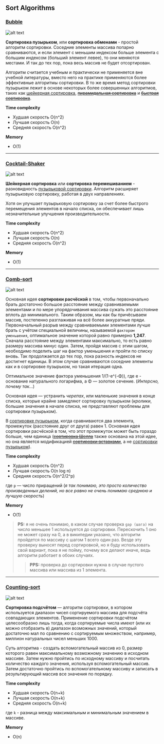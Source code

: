 ## Sort Algorithms

[<h3 id="bubble">Bubble</h3>](./bubble_sort.rs)

![alt text][bubble-image]

**Сортировка пузырьком**, или **сортировка обменами** - простой алгоритм сортировки. Соседние элементы массива попарно сравниваются, и если элемент с меньшим индексом больше элемента с большим индексом (больший элемент левее), то они меняются местами. И так до тех пор, пока весь массив не будет отсортирован.

Алгоритм считается учебным и практически не применяется вне учебной литературы, вместо него на практике применяются более эффективные алгоритмы сортировки. В то же время метод сортировки пузырьком лежит в основе некоторых более совершенных алгоритмов, таких как [шейкерная сортировка](#cocktail_shaker), ~~[пирамидальная сортировка]()~~ и ~~[быстрая сортировка]()~~.

__Time complexity__
* Худшая скорость O(n^2)
* Лучшая скорость O(n)
* Средняя скорость O(n^2)

__Memory__
* O(1)

* * *

[<h3 id="cocktail_shaker">Cocktail-Shaker</h3>](./cocktail_shaker_sort.rs)

![alt text][cocktail_shaker_image]

**Шейкерная сортировка** или **сортировка перемешиванием** - разновидность [пузырьковой сортировки](#bubble). Алгоритм расширяет пузырьковую сортировку, работая в двух направлениях.

Хотя он улучшает пузырьковую сортировку за счет более быстрого перемещения элементов в начало списка, он обеспечивает лишь незначительные улучшения производительности.

__Time complexity__
* Худшая скорость O(n^2)
* Лучшая скорость O(n)
* Средняя скорость O(n^2)

__Memory__
* O(1)

* * *

[<h3 id="comb-sort">Comb-sort</h3>](./comb_sort.rs)

![alt text][comb_image]

Основная идея **сортировки расчёской** в том, чтобы первоначально брать достаточно большое расстояние между сравниваемыми элементами и по мере упорядочивания массива сужать это расстояние вплоть до минимального. Таким образом, мы как бы причёсываем массив, постепенно разглаживая на всё более аккуратные пряди. Первоначальный разрыв между сравниваемыми элементами лучше брать с учётом специальной величины, называемой `фактором уменьшения`, оптимальное значение которой равно примерно **1,247**. Сначала расстояние между элементами максимально, то есть равно размеру массива минус один. Затем, пройдя массив с этим шагом, необходимо поделить шаг на фактор уменьшения и пройти по списку вновь. Так продолжается до тех пор, пока разность индексов не достигнет единицы. В этом случае сравниваются соседние элементы как и в сортировке пузырьком, но такая итерация одна.

Оптимальное значение фактора уменьшения 1/(1-e^(-Φ)), где e - основание натурального логарифма, а Φ — золотое сечение. (_Интерсно, почему так..._)

Основная идея — устранить _черепах_, или маленькие значения в конце списка, которые крайне замедляют сортировку пузырьком (_кролики_, большие значения в начале списка, не представляют проблемы для сортировки пузырьком).

В [сортировке пузырьком](#bubble), когда сравниваются два элемента, промежуток (расстояние друг от друга) равен 1. Основная идея сортировки расчёской в том, что этот промежуток может быть гораздо больше, чем единица (~~[сортировка Шелла]()~~ также основана на этой идее, но она является модификацией ~~[сортировки вставками]()~~, а не [сортировки пузырьком](#bubble)).

__Time complexity__
* Худшая скорость O(n^2)
* Лучшая скорость O(n log n)
* Средняя скорость O(n^2/2^p)

где `p` — число приращений (_я так понимаю, это просто количество произведенных делений, но все равно не очень понимаю среднюю и лучшую скорость_)

__Memory__
* O(1)

> **PS:** я не очень понимаю, в каком случае проверка `gap (шага)` на число меньшее 1 используется до сортировки. Перескочить 1 оно не может сразу на 0, а в википедии указано, что алгоритм пройдется по массиву с шагом 1 всего один раз. Везде эту проверку выносят перед сортировкой, но я буду использовать свой вариант, пока я не пойму, почему все делают иначе, ведь алгоритм работает в обоих случаях.
>> **PPS:** проверка до сортировки нужна в случае пустого массива или массива из 1 элемента.


* * *

[<h3 id="counting-sort">Counting-sort</h3>](./counting_sort.rs)

![alt text][counting_image]

**Сортировка подсчётом** — алгоритм сортировки, в котором используется диапазон чисел сортируемого массива для подсчёта совпадающих элементов. Применение сортировки подсчётом целесообразно лишь тогда, когда сортируемые числа имеют (или их можно отобразить в) диапазон возможных значений, который достаточно мал по сравнению с сортируемым множеством, например, миллион натуральных чисел меньших 1000.

Суть алгоритма - создать вспомогательный массив из 0, размер которого равен максимальному возможному значению в исходном массиве. Затем нужно пройтись по исходному массиву и посчитать количество каждого значения, используя вспомогательный массив. Затем достаточно пройтись по вспомогательному массиву и записать в результирующий массив все значения по порядку.

__Time complexity__
* Худшая скорость O(n+k)
* Лучшая скорость O(n+k)
* Средняя скорость O(n+k)

где `k` - разница между максимальным и минимальным значением в массиве.

__Memory__
* O(n)

<!--
ID
-->

[bubble-image]: https://upload.wikimedia.org/wikipedia/commons/0/06/Bubble-sort.gif "Bubble Sort"
[cocktail_shaker_image]: https://upload.wikimedia.org/wikipedia/commons/e/ef/Sorting_shaker_sort_anim.gif "Cocktail-Shaker Sort"
[comb_image]: https://upload.wikimedia.org/wikipedia/commons/4/46/Comb_sort_demo.gif "Comb Sort"
[counting_image]: https://c.tenor.com/zswbYsLbYqEAAAAd/counting-sort.gif "Counting Sort"
